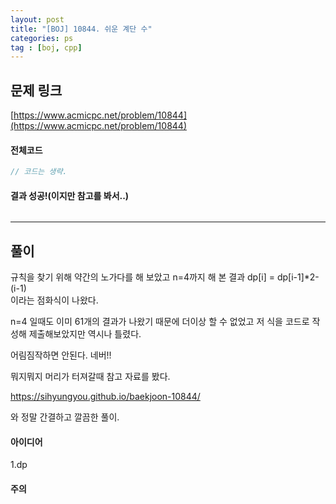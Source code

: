 ```yaml
---
layout: post
title: "[BOJ] 10844. 쉬운 계단 수"
categories: ps
tag : [boj, cpp]
---
```


## 문제 링크<br>
 [https://www.acmicpc.net/problem/10844](https://www.acmicpc.net/problem/10844)<br>

#### 전체코드<br>
```cpp
// 코드는 생략.
```

#### 결과 성공!(이지만 참고를 봐서..)<br>
![]()

---

## 풀이<br>

규칙을 찾기 위해 약간의 노가다를 해 보았고 n=4까지 해 본 결과
dp[i] = dp[i-1]*2-(i-1)  
이라는 점화식이 나왔다. 

n=4 일때도 이미 61개의 결과가 나왔기 때문에 더이상 할 수 없었고 저 식을 코드로 작성해 제출해보았지만 역시나 틀렸다.  

어림짐작하면 안된다. 네버!!  

뭐지뭐지 머리가 터져갈때 참고 자료를 봤다.  

https://sihyungyou.github.io/baekjoon-10844/

와 정말 간결하고 깔끔한 풀이.  



#### 아이디어 <br>
1.dp<br>

#### 주의 <br> 
